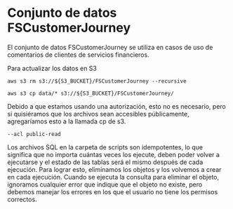 Conjunto de datos FSCustomerJourney
===================================

El conjunto de datos FSCustomerJourney se utiliza en casos de uso de comentarios de clientes de servicios financieros.

Para actualizar los datos en S3

    aws s3 rm s3://${S3_BUCKET}/FSCustomerJourney --recursive   

    aws s3 cp data/* s3://${S3_BUCKET}/FSCustomerJourney/ 

Debido a que estamos usando una autorización, esto no es necesario, pero si quisiéramos que los archivos sean accesibles públicamente, agregaríamos esto a la llamada cp de s3.

    --acl public-read    

Los archivos SQL en la carpeta de scripts son idempotentes, lo que significa que no importa cuántas veces los ejecute, deben poder volver a ejecutarse y el estado de las tablas será el mismo después de cada ejecución. Para lograr esto, eliminamos los objetos y los volvemos a crear en cada ejecución. Cuando se ejecuta la consulta para eliminar el objeto, ignoramos cualquier error que indique que el objeto no existe, pero debemos manejar los errores en los que el usuario no tiene los permisos correctos.
